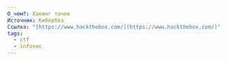 ```yaml
---
О_чем?: Хакинг тачек
Источник: Кибербез
Ссылка: "[https://www.hackthebox.com/](https://www.hackthebox.com/)"
tags:
  - ctf
  - infosec
---
```

